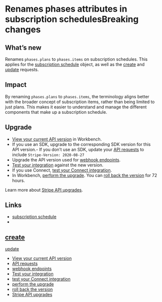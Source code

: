 # Renames phases attributes in subscription schedulesBreaking changes

## What’s new

Renames `phases.plans` to `phases.items` on subscription schedules. This applies
for the [subscription
schedule](https://docs.stripe.com/api/subscription_schedules/object#subscription_schedule_object-phases)
object, as well as the
[create](https://docs.stripe.com/api/subscription_schedules/create#create_subscription_schedule-phases)
and
[update](https://docs.stripe.com/api/subscription_schedules/update#update_subscription_schedule-phases)
requests.

## Impact

By renaming `phases.plans` to `phases.items`, the terminology aligns better with
the broader concept of subscription items, rather than being limited to just
plans. This makes it easier to understand and manage the different components
that make up a subscription schedule.

## Upgrade

- [View your current API
version](https://docs.stripe.com/upgrades#view-your-api-version-and-the-latest-available-upgrade-in-workbench)
in Workbench.
- If you use an SDK, upgrade to the corresponding SDK version for this API
version.- If you don’t use an SDK, update your [API
requests](https://docs.stripe.com/api/versioning) to include `Stripe-Version:
2020-08-27`
- Upgrade the API version used for [webhook
endpoints](https://docs.stripe.com/webhooks/versioning).
- [Test your integration](https://docs.stripe.com/testing) against the new
version.
- If you use Connect, [test your Connect
integration](https://docs.stripe.com/connect/testing).
- In Workbench, [perform the
upgrade](https://docs.stripe.com/upgrades#perform-the-upgrade). You can [roll
back the version](https://docs.stripe.com/upgrades#roll-back-your-api-version)
for 72 hours.

Learn more about [Stripe API upgrades](https://docs.stripe.com/upgrades).

## Links

- [subscription
schedule](https://docs.stripe.com/api/subscription_schedules/object#subscription_schedule_object-phases)
-
[create](https://docs.stripe.com/api/subscription_schedules/create#create_subscription_schedule-phases)
-
[update](https://docs.stripe.com/api/subscription_schedules/update#update_subscription_schedule-phases)
- [View your current API
version](https://docs.stripe.com/upgrades#view-your-api-version-and-the-latest-available-upgrade-in-workbench)
- [API requests](https://docs.stripe.com/api/versioning)
- [webhook endpoints](https://docs.stripe.com/webhooks/versioning)
- [Test your integration](https://docs.stripe.com/testing)
- [test your Connect integration](https://docs.stripe.com/connect/testing)
- [perform the upgrade](https://docs.stripe.com/upgrades#perform-the-upgrade)
- [roll back the
version](https://docs.stripe.com/upgrades#roll-back-your-api-version)
- [Stripe API upgrades](https://docs.stripe.com/upgrades)